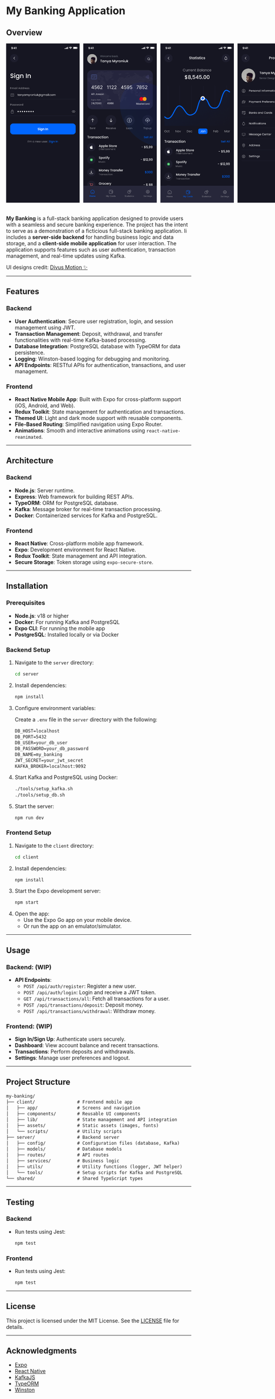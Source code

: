 # My Banking Application

## Overview

<!-- ![My Banking App UI](./assets/images/Home.png) -->
<div style="display:flex; padding-bottom:20px">
    <img src="./assets/images/Sign-In.png" alt="Home screen" width="200" style="padding-right:10px; max-width:200px"/>
    <img src="./assets/images/Home.png" alt="Home screen" width="200" style="padding-right:10px; max-width:200px"/>
    <img src="./assets/images/Statistics.png" alt="Home screen" width="200" style="padding-right:10px; max-width:200px"/>
    <img src="./assets/images/Profile.png" alt="Home screen" width="200" style="padding-right:10px; max-width:200px"/>
</div>

**My Banking** is a full-stack banking application designed to provide users with a seamless and secure banking experience.
The project has the intent to serve as a demonstration of a ficticious full-stack banking application. Ii includes a **server-side backend** for handling business logic and data storage, and a **client-side mobile application** for user interaction. The application supports features such as user authentication, transaction management, and real-time updates using Kafka.

UI designs credit: [Divus Motion ✨](https://divusmotion.com)

---

## Features

### Backend

-   **User Authentication**: Secure user registration, login, and session management using JWT.
-   **Transaction Management**: Deposit, withdrawal, and transfer functionalities with real-time Kafka-based processing.
-   **Database Integration**: PostgreSQL database with TypeORM for data persistence.
-   **Logging**: Winston-based logging for debugging and monitoring.
-   **API Endpoints**: RESTful APIs for authentication, transactions, and user management.

### Frontend

-   **React Native Mobile App**: Built with Expo for cross-platform support (iOS, Android, and Web).
-   **Redux Toolkit**: State management for authentication and transactions.
-   **Themed UI**: Light and dark mode support with reusable components.
-   **File-Based Routing**: Simplified navigation using Expo Router.
-   **Animations**: Smooth and interactive animations using `react-native-reanimated`.

---

## Architecture

### Backend

-   **Node.js**: Server runtime.
-   **Express**: Web framework for building REST APIs.
-   **TypeORM**: ORM for PostgreSQL database.
-   **Kafka**: Message broker for real-time transaction processing.
-   **Docker**: Containerized services for Kafka and PostgreSQL.

### Frontend

-   **React Native**: Cross-platform mobile app framework.
-   **Expo**: Development environment for React Native.
-   **Redux Toolkit**: State management and API integration.
-   **Secure Storage**: Token storage using `expo-secure-store`.

---

## Installation

### Prerequisites

-   **Node.js**: v18 or higher
-   **Docker**: For running Kafka and PostgreSQL
-   **Expo CLI**: For running the mobile app
-   **PostgreSQL**: Installed locally or via Docker

### Backend Setup

1. Navigate to the `server` directory:
    ```bash
    cd server
    ```
2. Install dependencies:
    ```bash
    npm install
    ```
3. Configure environment variables:

    Create a `.env` file in the `server` directory with the following:

    ```
    DB_HOST=localhost
    DB_PORT=5432
    DB_USER=your_db_user
    DB_PASSWORD=your_db_password
    DB_NAME=my_banking
    JWT_SECRET=your_jwt_secret
    KAFKA_BROKER=localhost:9092
    ```

4. Start Kafka and PostgreSQL using Docker:
    ```bash
    ./tools/setup_kafka.sh
    ./tools/setup_db.sh
    ```
5. Start the server:
    ```bash
    npm run dev
    ```

### Frontend Setup

1. Navigate to the `client` directory:
    ```bash
    cd client
    ```
2. Install dependencies:
    ```bash
    npm install
    ```
3. Start the Expo development server:
    ```bash
    npm start
    ```
4. Open the app:
    - Use the Expo Go app on your mobile device.
    - Or run the app on an emulator/simulator.

---

## Usage

### Backend: (WIP)

-   **API Endpoints**:
    -   `POST /api/auth/register`: Register a new user.
    -   `POST /api/auth/login`: Login and receive a JWT token.
    -   `GET /api/transactions/all`: Fetch all transactions for a user.
    -   `POST /api/transactions/deposit`: Deposit money.
    -   `POST /api/transactions/withdrawal`: Withdraw money.

### Frontend: (WIP)

-   **Sign In/Sign Up**: Authenticate users securely.
-   **Dashboard**: View account balance and recent transactions.
-   **Transactions**: Perform deposits and withdrawals.
-   **Settings**: Manage user preferences and logout.

---

## Project Structure

```
my-banking/
├── client/                # Frontend mobile app
│   ├── app/               # Screens and navigation
│   ├── components/        # Reusable UI components
│   ├── lib/               # State management and API integration
│   ├── assets/            # Static assets (images, fonts)
│   └── scripts/           # Utility scripts
├── server/                # Backend server
│   ├── config/            # Configuration files (database, Kafka)
│   ├── models/            # Database models
│   ├── routes/            # API routes
│   ├── services/          # Business logic
│   ├── utils/             # Utility functions (logger, JWT helper)
│   └── tools/             # Setup scripts for Kafka and PostgreSQL
└── shared/                # Shared TypeScript types
```

---

## Testing

### Backend

-   Run tests using Jest:
    ```bash
    npm test
    ```

### Frontend

-   Run tests using Jest:
    ```bash
    npm test
    ```

---

## License

This project is licensed under the MIT License. See the [LICENSE](LICENSE) file for details.

---

## Acknowledgments

-   [Expo](https://expo.dev)
-   [React Native](https://reactnative.dev)
-   [KafkaJS](https://kafka.js.org)
-   [TypeORM](https://typeorm.io)
-   [Winston](https://github.com/winstonjs/winston)
